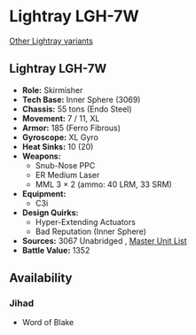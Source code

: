 # Lightray LGH-7W 

[Other Lightray variants](../lightray.md) 

## Lightray LGH-7W 

- **Role:** Skirmisher 
- **Tech Base:** Inner Sphere (3069) 
- **Chassis:** 55 tons (Endo Steel) 
- **Movement:** 7 / 11, XL 
- **Armor:** 185 (Ferro Fibrous) 
- **Gyroscope:** XL Gyro 
- **Heat Sinks:** 10 (20) 
- **Weapons:** 
  - Snub-Nose PPC 
  - ER Medium Laser 
  - MML 3 × 2 (ammo: 40 LRM, 33 SRM) 
- **Equipment:** 
  - C3i 
- **Design Quirks:** 
  - Hyper-Extending Actuators 
  - Bad Reputation (Inner Sphere) 
- **Sources:** 3067 Unabridged , [Master Unit List](http://masterunitlist.info/Unit/Details/5681/lightray-lgh-7w) 
- **Battle Value:** 1352 

## Availability 

### Jihad 

- Word of Blake 

